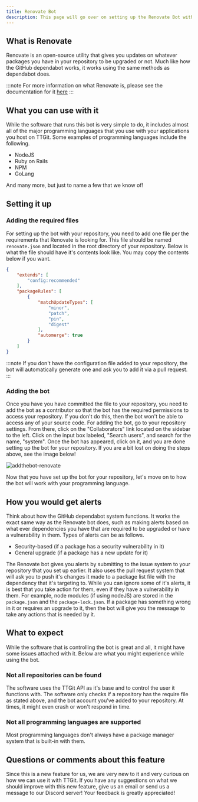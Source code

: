 ```yaml
---
title: Renovate Bot
description: This page will go over on setting up the Renovate Bot with your repository.
---
```


## What is Renovate
Renovate is an open-source utility that gives you updates on whatever packages you have in your repository to be upgraded or not. Much like how the GitHub dependabot works, it works using the same methods as dependabot does.

:::note
For more information on what Renovate is, please see the documentation for it [here](https://docs.renovatebot.com/)
:::

## What you can use with it
While the software that runs this bot is very simple to do, it includes almost all of the major programming languages that you use with your applications you host on TTGit. Some examples of programming languages include the following.

- NodeJS
- Ruby on Rails
- NPM
- GoLang

And many more, but just to name a few that we know of!

## Setting it up
### Adding the required files
For setting up the bot with your repository, you need to add one file per the requirements that Renovate is looking for. This file should be named `renovate.json` and located in the root directory of your repository. Below is what the file should have it's contents look like. You may copy the contents below if you want.

```json
{
    "extends": [
        "config:recommended"
    ],
    "packageRules": [
        {
            "matchUpdateTypes": [
                "minor",
                "patch",
                "pin",
                "digest"
            ],
            "automerge": true
        }
    ]
}
```

:::note
If you don't have the configuration file added to your repository, the bot will automatically generate one and ask you to add it via a pull request.
:::

### Adding the bot
Once you have you have committed the file to your repository, you need to add the bot as a contributor so that the bot has the required permissions to access your repository. If you don't do this, then the bot won't be able to access any of your source code. For adding the bot, go to your repository settings. From there, click on the "Collaborators" link located on the sidebar to the left. Click on the input box labeled, "Search users", and search for the name, "system". Once the bot has appeared, click on it, and you are done setting up the bot for your repository. If you are a bit lost on doing the steps above, see the image below!

![addthebot-renovate](/images/renovatebot-setup.gif)

Now that you have set up the bot for your repository, let's move on to how the bot will work with your programming language.

## How you would get alerts
Think about how the GitHub dependabot system functions. It works the exact same way as the Renovate bot does, such as making alerts based on what ever dependencies you have that are required to be upgraded or have a vulnerability in them. Types of alerts can be as follows.

- Security-based (if a package has a security vulnerability in it)
- General upgrade (if a package has a new update for it)

The Renovate bot gives you alerts by submitting to the issue system to your repository that you set up earlier. It also uses the pull request system that will ask you to push it's changes it made to a package list file with the dependency that it's targeting to. While you can ignore some of it's alerts, it is best that you take action for them, even if they have a vulnerability in them. For example, node modules (if using nodeJS) are stored in the `package.json` and the `package-lock.json`. If a package has something wrong in it or requires an upgrade to it, then the bot will give you the message to take any actions that is needed by it.

## What to expect
While the software that is controlling the bot is great and all, it might have some issues attached with it. Below are what you might experience while using the bot.

### Not all repositories can be found
The software uses the TTGit API as it's base and to control the user it functions with. The software only checks if a repository has the require file as stated above, and the bot account you've added to your repository. At times, it might even crash or won't respond in time.

### Not all programming languages are supported
Most programming languages don't always have a package manager system that is built-in with them.

## Questions or comments about this feature
Since this is a new feature for us, we are very new to it and very curious on how we can use it with TTGit. If you have any suggestions on what we should improve with this new feature, give us an email or send us a message to our Discord server! Your feedback is greatly appreciated!